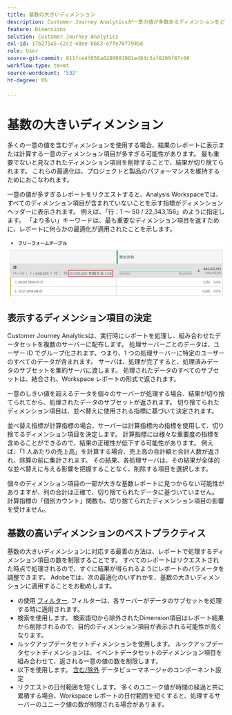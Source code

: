 ```yaml
---
title: 基数の大きいディメンション
description: Customer Journey Analyticsが一意の値が多数あるディメンションをどのように処理するかを説明します
feature: Dimensions
solution: Customer Journey Analytics
exl-id: 17b275a5-c2c2-48ee-b663-e7fe76f79456
role: User
source-git-commit: 811fce4f056a6280081901e484c3af8209f87c06
workflow-type: tm+mt
source-wordcount: '532'
ht-degree: 6%

---
```


# 基数の大きいディメンション

多くの一意の値を含むディメンションを使用する場合、結果のレポートに表示または計算する一意のディメンション項目が多すぎる可能性があります。 最も重要でないと見なされたディメンション項目を削除することで、結果が切り捨てられます。 これらの最適化は、プロジェクトと製品のパフォーマンスを維持するためにおこなわれます。

一意の値が多すぎるレポートをリクエストすると、Analysis Workspaceでは、すべてのディメンション項目が含まれていないことを示す指標がディメンションヘッダーに表示されます。 例えば、「行：1 ～ 50 / 22,343,156」のように指定します。 「より多い」キーワードは、最も重要なディメンション項目を返すために、レポートに何らかの最適化が適用されたことを示します。

![「次より多い」キーワードを表示した Workspace のフリーフォームテーブルで、22,343,156 件を超える 1～50 件が表示された](assets/high-cardinality.png)

## 表示するディメンション項目の決定

Customer Journey Analyticsは、実行時にレポートを処理し、組み合わせたデータセットを複数のサーバーに配布します。 処理サーバーごとのデータは、ユーザー ID でグループ化されます。つまり、1 つの処理サーバーに特定のユーザーのすべてのデータが含まれます。 サーバは、処理が完了すると、処理済みデータのサブセットを集約サーバに渡します。 処理されたデータのすべてのサブセットは、結合され、Workspace レポートの形式で返されます。

一意のしきい値を超えるデータを個々のサーバーが処理する場合、結果が切り捨てられてから、処理されたデータのサブセットが返されます。 切り捨てられたディメンション項目は、並べ替えに使用される指標に基づいて決定されます。

並べ替え指標が計算指標の場合、サーバーは計算指標内の指標を使用して、切り捨てるディメンション項目を決定します。 計算指標には様々な重要度の指標を含めることができるので、結果の正確性が低下する可能性があります。 例えば、「1 人あたりの売上高」を計算する場合、売上高の合計額と合計人数が返され、除算の前に集計されます。 その結果、各処理サーバは、その結果が全体的な並べ替えに与える影響を把握することなく、削除する項目を選択します。

個々のディメンション項目の一部が大きな基数レポートに見つからない可能性がありますが、列の合計は正確で、切り捨てられたデータに基づいていません。 計算指標の「個別カウント」関数も、切り捨てられたディメンション項目の影響を受けません。

## 基数の高いディメンションのベストプラクティス

基数の大きいディメンションに対応する最善の方法は、レポートで処理するディメンション項目の数を制限することです。 すべてのレポートはリクエストされた時点で処理されるので、すぐに結果が得られるようにレポートのパラメータを調整できます。 Adobeでは、次の最適化のいずれかを、基数の大きいディメンションに適用することをお勧めします。

* の使用 [フィルター](/help/components/filters/create-filters.md). フィルターは、各サーバーがデータのサブセットを処理する時に適用されます。
* 検索を使用します。 検索語句から除外されたDimension項目はレポート結果から削除されるので、目的のディメンション項目が表示される可能性が高くなります。
* ルックアップデータセットディメンションを使用します。 ルックアップデータセットディメンションは、イベントデータセットのディメンション項目を組み合わせて、返される一意の値の数を制限します。
* 以下を使用します。 [含む/除外](/help/data-views/component-settings/include-exclude-values.md) データビューマネージャのコンポーネント設定
* リクエストの日付範囲を短くします。 多くのユニーク値が時間の経過と共に累積する場合、Workspace レポートの日付範囲を短くすると、処理するサーバーのユニーク値の数が制限される場合があります。

